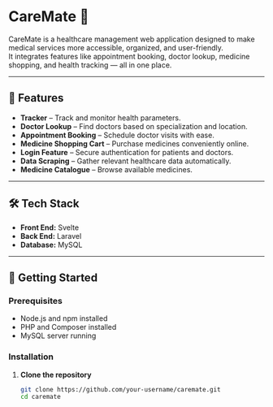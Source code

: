 # CareMate 🏥

CareMate is a healthcare management web application designed to make medical services more accessible, organized, and user-friendly.  
It integrates features like appointment booking, doctor lookup, medicine shopping, and health tracking — all in one place.

---

## 📌 Features

- **Tracker** – Track and monitor health parameters.
- **Doctor Lookup** – Find doctors based on specialization and location.
- **Appointment Booking** – Schedule doctor visits with ease.
- **Medicine Shopping Cart** – Purchase medicines conveniently online.
- **Login Feature** – Secure authentication for patients and doctors.
- **Data Scraping** – Gather relevant healthcare data automatically.
- **Medicine Catalogue** – Browse available medicines.

---

## 🛠 Tech Stack

- **Front End:** Svelte
- **Back End:** Laravel
- **Database:** MySQL

---

## 🚀 Getting Started

### Prerequisites
- Node.js and npm installed
- PHP and Composer installed
- MySQL server running

### Installation
1. **Clone the repository**
   ```bash
   git clone https://github.com/your-username/caremate.git
   cd caremate
